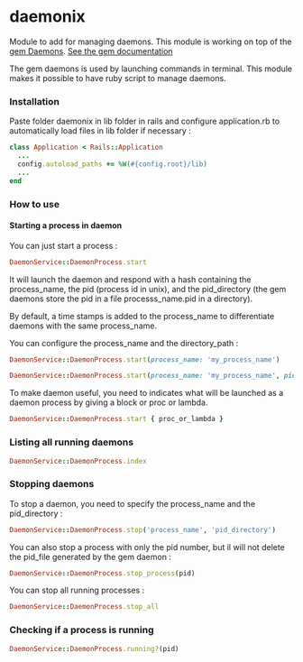 # daemonix
Module to add for managing daemons.
This module is working on top of the [gem Daemons](https://github.com/thuehlinger/daemons).
[See the gem documentation](https://www.rubydoc.info/gems/daemons/Daemons)

The gem daemons is used by launching commands in terminal. This module makes it possible to have ruby script to manage daemons.

### Installation

Paste folder daemonix in lib folder in rails
and configure application.rb to automatically load files in lib folder if necessary :

```ruby
class Application < Rails::Application
  ...
  config.autoload_paths += %W(#{config.root}/lib)
  ...
end
```

### How to use


#### Starting a process in daemon


You can just start a process :
```ruby
DaemonService::DaemonProcess.start
```
It will launch the daemon and respond with a hash containing the process_name, the pid (process id in unix), and the pid_directory (the gem daemons store the pid in a file processs_name.pid in a directory).

By default, a time stamps is added to the process_name to differentiate daemons with the same process_name.


You can configure the process_name and the directory_path :
```ruby
DaemonService::DaemonProcess.start(process_name: 'my_process_name')
```

```ruby
DaemonService::DaemonProcess.start(process_name: 'my_process_name', pid_directory: './my_directorypath')
```


To make daemon useful, you need to indicates what will be launched as a daemon process by giving a block or proc or lambda.

```ruby
DaemonService::DaemonProcess.start { proc_or_lambda }
```

### Listing all running daemons

```ruby
DaemonService::DaemonProcess.index
```



### Stopping daemons

To stop a daemon, you need to specify the process_name and the pid_directory : 

```ruby
DaemonService::DaemonProcess.stop('process_name', 'pid_directory') 
```


You can also stop a process with only the pid number, but il will not delete the pid_file generated by the gem daemon :

```ruby
DaemonService::DaemonProcess.stop_process(pid)
```


You can stop all running processes :
```ruby
DaemonService::DaemonProcess.stop_all
```



### Checking if a process is running

```ruby
DaemonService::DaemonProcess.running?(pid)
```

